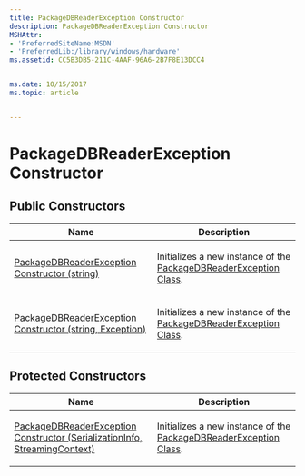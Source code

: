```yaml
---
title: PackageDBReaderException Constructor
description: PackageDBReaderException Constructor
MSHAttr:
- 'PreferredSiteName:MSDN'
- 'PreferredLib:/library/windows/hardware'
ms.assetid: CC5B3DB5-211C-4AAF-96A6-2B7F8E13DCC4


ms.date: 10/15/2017
ms.topic: article


---
```


# PackageDBReaderException Constructor


## <span id="Public_Constructors"></span><span id="public_constructors"></span><span id="PUBLIC_CONSTRUCTORS"></span>Public Constructors


<table>
<colgroup>
<col width="50%" />
<col width="50%" />
</colgroup>
<thead>
<tr class="header">
<th>Name</th>
<th>Description</th>
</tr>
</thead>
<tbody>
<tr class="odd">
<td><p><a href="packagedbreaderexception-constructor--string-.md" data-raw-source="[PackageDBReaderException Constructor (string)](packagedbreaderexception-constructor--string-.md)">PackageDBReaderException Constructor (string)</a></p></td>
<td><p>Initializes a new instance of the <a href="packagedbreaderexception-class.md" data-raw-source="[PackageDBReaderException Class](packagedbreaderexception-class.md)">PackageDBReaderException Class</a>.</p></td>
</tr>
<tr class="even">
<td><p><a href="packagedbreaderexception-constructor--string--exception-.md" data-raw-source="[PackageDBReaderException Constructor (string, Exception)](packagedbreaderexception-constructor--string--exception-.md)">PackageDBReaderException Constructor (string, Exception)</a></p></td>
<td><p>Initializes a new instance of the <a href="packagedbreaderexception-class.md" data-raw-source="[PackageDBReaderException Class](packagedbreaderexception-class.md)">PackageDBReaderException Class</a>.</p></td>
</tr>
</tbody>
</table>

 

## <span id="Protected_Constructors"></span><span id="protected_constructors"></span><span id="PROTECTED_CONSTRUCTORS"></span>Protected Constructors


<table>
<colgroup>
<col width="50%" />
<col width="50%" />
</colgroup>
<thead>
<tr class="header">
<th>Name</th>
<th>Description</th>
</tr>
</thead>
<tbody>
<tr class="odd">
<td><p><a href="packagedbreaderexception-constructor--serializationinfo--streamingcontext-.md" data-raw-source="[PackageDBReaderException Constructor (SerializationInfo, StreamingContext)](packagedbreaderexception-constructor--serializationinfo--streamingcontext-.md)">PackageDBReaderException Constructor (SerializationInfo, StreamingContext)</a></p></td>
<td><p>Initializes a new instance of the <a href="packagedbreaderexception-class.md" data-raw-source="[PackageDBReaderException Class](packagedbreaderexception-class.md)">PackageDBReaderException Class</a>.</p></td>
</tr>
</tbody>
</table>

 

 

 






